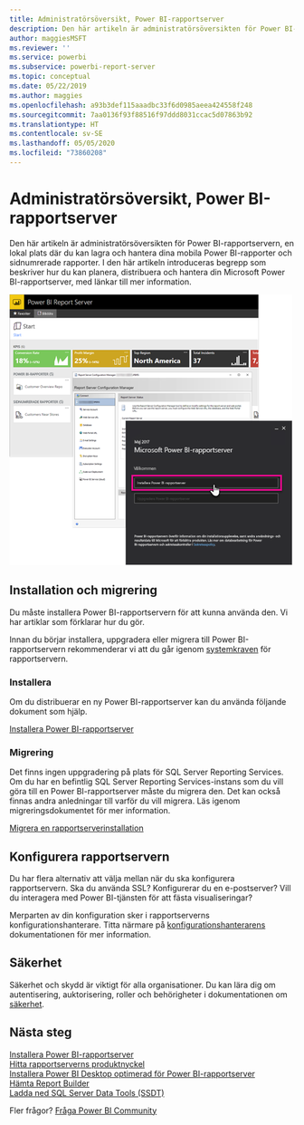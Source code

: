 ```yaml
---
title: Administratörsöversikt, Power BI-rapportserver
description: Den här artikeln är administratörsöversikten för Power BI-rapportservern, en lokal plats där du kan lagra och hantera dina mobila Power BI-rapporter och sidnumrerade rapporter.
author: maggiesMSFT
ms.reviewer: ''
ms.service: powerbi
ms.subservice: powerbi-report-server
ms.topic: conceptual
ms.date: 05/22/2019
ms.author: maggies
ms.openlocfilehash: a93b3def115aaadbc33f6d0985aeea424558f248
ms.sourcegitcommit: 7aa0136f93f88516f97ddd8031ccac5d07863b92
ms.translationtype: HT
ms.contentlocale: sv-SE
ms.lasthandoff: 05/05/2020
ms.locfileid: "73860208"
---
```

# <a name="admin-overview-power-bi-report-server"></a>Administratörsöversikt, Power BI-rapportserver
Den här artikeln är administratörsöversikten för Power BI-rapportservern, en lokal plats där du kan lagra och hantera dina mobila Power BI-rapporter och sidnumrerade rapporter. I den här artikeln introduceras begrepp som beskriver hur du kan planera, distribuera och hantera din Microsoft Power BI-rapportserver, med länkar till mer information.

![](media/admin-handbook-overview/admin-handbook.png)

## <a name="installing-and-migration"></a>Installation och migrering
Du måste installera Power BI-rapportservern för att kunna använda den. Vi har artiklar som förklarar hur du gör.

Innan du börjar installera, uppgradera eller migrera till Power BI-rapportservern rekommenderar vi att du går igenom [systemkraven](system-requirements.md) för rapportservern.

### <a name="installing"></a>Installera
Om du distribuerar en ny Power BI-rapportserver kan du använda följande dokument som hjälp. 

[Installera Power BI-rapportserver](install-report-server.md)

### <a name="migration"></a>Migrering
Det finns ingen uppgradering på plats för SQL Server Reporting Services. Om du har en befintlig SQL Server Reporting Services-instans som du vill göra till en Power BI-rapportserver måste du migrera den. Det kan också finnas andra anledningar till varför du vill migrera. Läs igenom migreringsdokumentet för mer information.

[Migrera en rapportserverinstallation](migrate-report-server.md)

## <a name="configuring-your-report-server"></a>Konfigurera rapportservern
Du har flera alternativ att välja mellan när du ska konfigurera rapportservern. Ska du använda SSL? Konfigurerar du en e-postserver? Vill du interagera med Power BI-tjänsten för att fästa visualiseringar?

Merparten av din konfiguration sker i rapportserverns konfigurationshanterare. Titta närmare på [konfigurationshanterarens](https://docs.microsoft.com/sql/reporting-services/install-windows/reporting-services-configuration-manager-native-mode) dokumentationen för mer information.

## <a name="security"></a>Säkerhet
Säkerhet och skydd är viktigt för alla organisationer. Du kan lära dig om autentisering, auktorisering, roller och behörigheter i dokumentationen om [säkerhet](https://docs.microsoft.com/sql/reporting-services/security/reporting-services-security-and-protection).

## <a name="next-steps"></a>Nästa steg
[Installera Power BI-rapportserver](install-report-server.md)  
[Hitta rapportserverns produktnyckel](find-product-key.md)  
[Installera Power BI Desktop optimerad för Power BI-rapportserver](install-powerbi-desktop.md)  
[Hämta Report Builder](https://www.microsoft.com/download/details.aspx?id=53613)  
[Ladda ned SQL Server Data Tools (SSDT)](https://go.microsoft.com/fwlink/?LinkID=616714)

Fler frågor? [Fråga Power BI Community](https://community.powerbi.com/)

